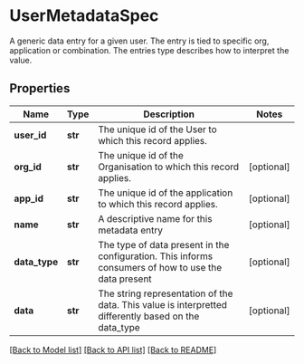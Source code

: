 # UserMetadataSpec

A generic data entry for a given user. The entry is tied to specific org, application or combination. The entries type describes how to interpret the value. 
## Properties
Name | Type | Description | Notes
------------ | ------------- | ------------- | -------------
**user_id** | **str** | The unique id of the User to which this record applies.  | 
**org_id** | **str** | The unique id of the Organisation to which this record applies.  | [optional] 
**app_id** | **str** | The unique id of the application to which this record applies.  | [optional] 
**name** | **str** | A descriptive name for this metadata entry | [optional] 
**data_type** | **str** | The type of data present in the configuration. This informs consumers of how to use the data present | [optional] 
**data** | **str** | The string representation of the data. This value is interpretted differently based on the data_type | [optional] 

[[Back to Model list]](../README.md#documentation-for-models) [[Back to API list]](../README.md#documentation-for-api-endpoints) [[Back to README]](../README.md)


